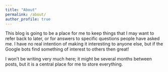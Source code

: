 ```yaml
---
title: "About"
permalink: /about/
author_profile: true
---
```


This blog is going to be a place for me to keep things that I may want to refer back to later, or for answers to specific questions people have asked me. I have no real intention of making it interesting to anyone else, but if the Google bots find something of interest to others then great!

I won’t be writing very much here; it might be several months between posts, but it is a central place for me to store everything.